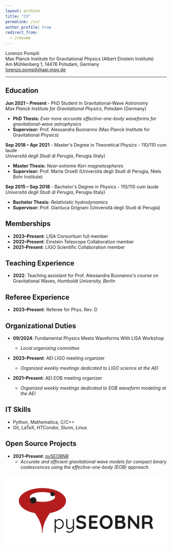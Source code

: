 ```yaml
---
layout: archive
title: "CV"
permalink: /cv/
author_profile: true
redirect_from:
  - /resume
---
```


Lorenzo Pompili  
Max Planck Institute for Gravitational Physics (Albert Einstein Institute)  
Am Mühlenberg 1, 14476 Potsdam, Germany  
lorenzo.pompili@aei.mpg.de

---

## Education

**Jun 2021 – Present**  - PhD Student in Gravitational-Wave Astronomy   
*Max Planck Institute for Gravitational Physics*, Potsdam (Germany)  
- **PhD Thesis:** *Ever more accurate effective-one-body waveforms for gravitational-wave astrophysics*  
- **Supervisor:** Prof. Alessandra Buonanno (Max Planck Institute for Gravitational Physics)


**Sep 2018 – Apr 2021**  - Master's Degree in Theoretical Physics - 110/110 cum laude  
*Università degli Studi di Perugia*, Perugia (Italy)  
- **Master Thesis:** *Near-extreme Kerr magnetospheres*  
- **Supervisor:** Prof. Marta Orselli (Università degli Studi di Perugia, Niels Bohr Institute)


**Sep 2015 – Sep 2018** - Bachelor's Degree in Physics - 110/110 cum laude  
*Università degli Studi di Perugia*, Perugia (Italy)  
- **Bachelor Thesis:** *Relativistic hydrodynamics*  
- **Supervisor:** Prof. Gianluca Grignani (Università degli Studi di Perugia)


## Memberships

- **2023–Present**: LISA Consortium full member
- **2022–Present**: Einstein Telescope Collaboration member
- **2021–Present**: LIGO Scientific Collaboration member

## Teaching Experience

- **2022**: Teaching assistant for Prof. Alessandra Buonanno's course on Gravitational Waves, *Humboldt University, Berlin*

## Referee Experience

- **2023–Present**: Referee for Phys. Rev. D

## Organizational Duties

- **09/2024**: Fundamental Physics Meets Waveforms With LISA Workshop
  - *Local organizing committee*

- **2023–Present**: AEI LIGO meeting organizer
  - *Organized weekly meetings dedicated to LIGO science at the AEI*

- **2021–Present**: AEI EOB meeting organizer
  - *Organized weekly meetings dedicated to EOB waveform modeling at the AEI*

## IT Skills

- Python, Mathematica, C/C++
- Git, LaTeX, HTCondor, Slurm, Linux

## Open Source Projects

- **2021–Present**: [pySEOBNR](https://git.ligo.org/waveforms/software/pyseobnr)
  - *Accurate and efficient gravitational wave models for compact binary coalescences using the effective-one-body (EOB) approach.*

![image info](./pictures/Logo_A_redsymbol_blackwordmark.png)
